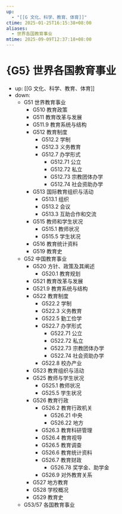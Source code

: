 ```yaml
---
up:
  - "[[G 文化、科学、教育、体育]]"
ctime: 2025-01-25T16:15:38+08:00
aliases:
  - 世界各国教育事业
mtime: 2025-09-09T12:37:18+08:00
---
```


# {G5} 世界各国教育事业

- up: [[G 文化、科学、教育、体育]]
- down:
	- G51 世界教育事业
		- G510 教育政策
		- G511 教育改革与发展
		- G511.9 教育系统与结构
		- G512 教育制度
			- G512.2 学制
			- G512.3 义务教育
			- G512.7 办学形式
				- G512.71 公立
				- G512.72 私立
				- G512.73 宗教团体办学
				- G512.74 社会资助办学
		- G513 国际教育组织与活动
			- G513.1 组织
			- G513.2 会议
			- G513.3 互助合作和交流
		- G515 教师和学生状况
			- G515.1 教师状况
			- G515.5 学生状况
		- G516 教育统计资料
		- G519 教育史
	- G52 中国教育事业
		- G520 方针、政策及其阐述
			- G520.1 教育规划
		- G521 教育改革与发展
		- G521.9 教育系统与结构
		- G522 教育制度
			- G522.2 学制
			- G522.3 义务教育
			- G522.5 勤工俭学
			- G522.7 办学形式
				- G522.71 公立
				- G522.72 私立
				- G522.73 宗教团体办学
				- G522.74 社会资助办学
			- G522.8 校办产业
		- G523 教育组织与活动
		- G525 教师与学生状况
			- G525.1 教师状况
			- G525.5 学生状况
		- G526 教育行政
			- G526.2 教育行政机关
				- G526.21 中央
				- G526.22 地方
			- G526.3 教育科研管理
			- G526.4 教育视导
			- G526.5 教育调查
			- G526.6 教育统计资料
			- G526.7 教育财政
				- G526.78 奖学金、助学金
			- G526.9 对外教育关系
		- G527 地方教育
		- G528 学校概况
		- G529 教育史
	- G53/57 各国教育事业
